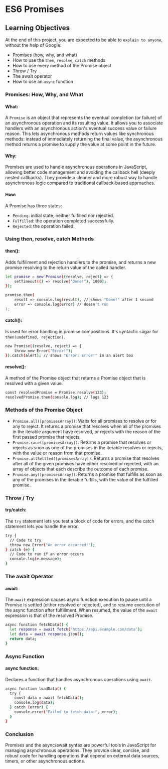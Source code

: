 # ES6 Promises

## Learning Objectives
At the end of this project, you are expected to be able to `explain to anyone`, without the help of Google:
- Promises (how, why, and what)
- How to use the `then`, `resolve`, `catch` methods
- How to use every method of the Promise object
- Throw / Try
- The await operator
- How to use an `async` function

### Promises: How, Why, and What

#### What:
A `Promise` is an object that represents the eventual completion (or failure) of an asynchronous operation and its resulting value. It allows you to associate handlers with an asynchronous action's eventual success value or failure reason. This lets asynchronous methods return values like synchronous methods: instead of immediately returning the final value, the asynchronous method returns a promise to supply the value at some point in the future.

#### Why:
Promises are used to handle asynchronous operations in JavaScript, allowing better code management and avoiding the callback hell (deeply nested callbacks). They provide a cleaner and more robust way to handle asynchronous logic compared to traditional callback-based approaches.

#### How:
A Promise has three states:
- `Pending`: initial state, neither fulfilled nor rejected.
- `Fulfilled`: the operation completed successfully.
- `Rejected`: the operation failed.

### Using then, resolve, catch Methods

#### then():
Adds fulfillment and rejection handlers to the promise, and returns a new promise resolving to the return value of the called handler.
```bash
let promise = new Promise((resolve, reject) => {
    setTimeout(() => resolve("Done!"), 1000);
});

promise.then(
    result => console.log(result), // shows "Done!" after 1 second
    error => console.log(error) // doesn't run
);
```

#### catch():
Is used for error handling in promise compositions. It's syntactic sugar for `then(undefined, rejection)`.
```bash
new Promise((resolve, reject) => {
    throw new Error("Error!");
}).catch(alert); // shows "Error: Error!" in an alert box
```

#### resolve():
A method of the Promise object that returns a Promise object that is resolved with a given value.
```bash
const resolvedPromise = Promise.resolve(123);
resolvedPromise.then(console.log); // logs 123
```

### Methods of the Promise Object
- `Promise.all([promisesArray])`: Waits for all promises to resolve or for any to reject. It returns a promise that resolves when all of the promises in the iterable argument have resolved, or rejects with the reason of the first passed promise that rejects.
- `Promise.race([promisesArray])`: Returns a promise that resolves or rejects as soon as one of the promises in the iterable resolves or rejects, with the value or reason from that promise.
- `Promise.allSettled([promisesArray])`: Returns a promise that resolves after all of the given promises have either resolved or rejected, with an array of objects that each describe the outcome of each promise.
- `Promise.any([promisesArray])`: Returns a promise that fulfills as soon as any of the promises in the iterable fulfills, with the value of the fulfilled promise.

### Throw / Try

#### try/catch:
The `try` statement lets you test a block of code for errors, and the catch statement lets you handle the error.
```bash
try {
  // Code to try
  throw new Error("An error occurred!");
} catch (e) {
  // Code to run if an error occurs
  console.log(e.message);
}
```

### The await Operator

#### await:
The `await` expression causes async function execution to pause until a Promise is settled (either resolved or rejected), and to resume execution of the async function after fulfillment. When resumed, the value of the `await` expression is that of the resolved Promise.
```bash
async function fetchData() {
  let response = await fetch('https://api.example.com/data');
  let data = await response.json();
  return data;
}
```

### Async Function

#### async function:
Declares a function that handles asynchronous operations using `await`.
```bash
async function loadData() {
  try {
    const data = await fetchData();
    console.log(data);
  } catch (error) {
    console.error("Failed to fetch data:", error);
  }
}
```

### Conclusion
Promises and the async/await syntax are powerful tools in JavaScript for managing asynchronous operations. They provide clear, concise, and robust code for handling operations that depend on external data sources, timers, or other asynchronous actions.
